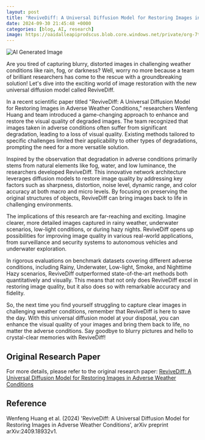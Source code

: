 ```yaml
---
layout: post
title: "ReviveDiff: A Universal Diffusion Model for Restoring Images in Adverse Weather Conditions"
date: 2024-09-30 21:45:48 +0000
categories: [blog, AI, research]
image: https://oaidalleapiprodscus.blob.core.windows.net/private/org-7trcesexcJK1ksLDJeczoh3z/user-feQ9FVoAjxgjl56JZH3J4u5L/img-oxunv5K2yFW0aQLje49kyHT7.png?st=2024-09-30T19%3A45%3A47Z&se=2024-09-30T21%3A45%3A47Z&sp=r&sv=2024-08-04&sr=b&rscd=inline&rsct=image/png&skoid=d505667d-d6c1-4a0a-bac7-5c84a87759f8&sktid=a48cca56-e6da-484e-a814-9c849652bcb3&skt=2024-09-30T19%3A22%3A10Z&ske=2024-10-01T19%3A22%3A10Z&sks=b&skv=2024-08-04&sig=Dxbtm%2BlVmwEmwt2DD1PKJVleHdQDR/NRrFW72xOlUjw%3D
---
```

![AI Generated Image](https://oaidalleapiprodscus.blob.core.windows.net/private/org-7trcesexcJK1ksLDJeczoh3z/user-feQ9FVoAjxgjl56JZH3J4u5L/img-oxunv5K2yFW0aQLje49kyHT7.png?st=2024-09-30T19%3A45%3A47Z&se=2024-09-30T21%3A45%3A47Z&sp=r&sv=2024-08-04&sr=b&rscd=inline&rsct=image/png&skoid=d505667d-d6c1-4a0a-bac7-5c84a87759f8&sktid=a48cca56-e6da-484e-a814-9c849652bcb3&skt=2024-09-30T19%3A22%3A10Z&ske=2024-10-01T19%3A22%3A10Z&sks=b&skv=2024-08-04&sig=Dxbtm%2BlVmwEmwt2DD1PKJVleHdQDR/NRrFW72xOlUjw%3D)

Are you tired of capturing blurry, distorted images in challenging weather conditions like rain, fog, or darkness? Well, worry no more because a team of brilliant researchers has come to the rescue with a groundbreaking solution! Let's dive into the exciting world of image restoration with the new universal diffusion model called ReviveDiff.

In a recent scientific paper titled "ReviveDiff: A Universal Diffusion Model for Restoring Images in Adverse Weather Conditions," researchers Wenfeng Huang and team introduced a game-changing approach to enhance and restore the visual quality of degraded images. The team recognized that images taken in adverse conditions often suffer from significant degradation, leading to a loss of visual quality. Existing methods tailored to specific challenges limited their applicability to other types of degradations, prompting the need for a more versatile solution.

Inspired by the observation that degradation in adverse conditions primarily stems from natural elements like fog, water, and low luminance, the researchers developed ReviveDiff. This innovative network architecture leverages diffusion models to restore image quality by addressing key factors such as sharpness, distortion, noise level, dynamic range, and color accuracy at both macro and micro levels. By focusing on preserving the original structures of objects, ReviveDiff can bring images back to life in challenging environments.

The implications of this research are far-reaching and exciting. Imagine clearer, more detailed images captured in rainy weather, underwater scenarios, low-light conditions, or during hazy nights. ReviveDiff opens up possibilities for improving image quality in various real-world applications, from surveillance and security systems to autonomous vehicles and underwater exploration.

In rigorous evaluations on benchmark datasets covering different adverse conditions, including Rainy, Underwater, Low-light, Smoke, and Nighttime Hazy scenarios, ReviveDiff outperformed state-of-the-art methods both quantitatively and visually. This means that not only does ReviveDiff excel in restoring image quality, but it also does so with remarkable accuracy and fidelity.

So, the next time you find yourself struggling to capture clear images in challenging weather conditions, remember that ReviveDiff is here to save the day. With this universal diffusion model at your disposal, you can enhance the visual quality of your images and bring them back to life, no matter the adverse conditions. Say goodbye to blurry pictures and hello to crystal-clear memories with ReviveDiff!

## Original Research Paper
For more details, please refer to the original research paper:
[ReviveDiff: A Universal Diffusion Model for Restoring Images in Adverse Weather Conditions](http://arxiv.org/abs/2409.18932v1)

## Reference
Wenfeng Huang et al. (2024) 'ReviveDiff: A Universal Diffusion Model for Restoring Images in Adverse Weather Conditions', arXiv preprint arXiv:2409.18932v1.
